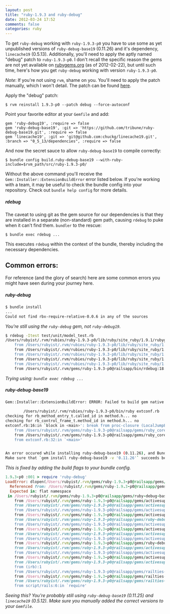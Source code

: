 ```yaml
---
layout: post
title: "ruby-1.9.3 and ruby-debug"
date: 2012-03-24 17:52
comments: false
categories: ruby
---
```


To get `ruby-debug` working with `ruby-1.9.3-p0` you have to use some as yet
unpublished versions of `ruby-debug-base19` (0.11.26) and it's dependency,
`linecache19` (0.5.13).  Additionally, you'll need to apply the aptly named
"debug" patch to `ruby-1.9.3-p0`.  I don't recall the specific reason the gems
are not yet available on [rubygems.org](http://rubygems.org) (as of
2012-02-22), but until such time, here's how you get `ruby-debug` working with
version `ruby-1.9.3-p0`.

_Note_: If you're not using `rvm`, shame on you. You'll need to apply the patch
manually, which I won't detail.  The patch can be found
[here](https://github.com/ruby/ruby/pull/47).

Apply the "debug" patch:

    $ rvm reinstall 1.9.3-p0 --patch debug --force-autoconf

Point your favorite editor at your `Gemfile` and add:

    gem 'ruby-debug19', :require => false
    gem 'ruby-debug-base19', :git => 'https://github.com/tribune/ruby-debug-base19.git', :require => false
    gem 'linecache19', :git => 'git@github.com:chuckg/linecache19.git', :branch => "0_5_13/dependencies", :require => false
   
And now the secret sauce to allow `ruby-debug-base19` to compile correctly:

    $ bundle config build.ruby-debug-base19 --with-ruby-include=$rvm_path/src/ruby-1.9.3-p0/

Without the above command you'll receive the
`Gem::Installer::ExtensionBuildError` error listed below. If you're working
with a team, it may be useful to check the bundle config into your repository.
Check out `bundle help config` for more details. 

##### rdebug

The caveat to using git as the gem source for our dependencies is that they
are installed in a separate (non-standard) gem path, causing `rdebug` to puke
when it can't find them. `bundler` to the rescue:

    $ bundle exec rdebug ...

This executes `rdebug` within the context of the bundle, thereby including the
necessary dependencies. 

## Common errors:

For reference (and the glory of search) here are some common errors you might have seen during your journey here. 

##### ruby-debug

```bash
$ bundle install
...
Could not find rbx-require-relative-0.0.6 in any of the sources
```
_You're still using the `ruby-debug` gem, not `ruby-debug19`._

```bash
$ rdebug -Itest test/unit/model_test.rb
/Users/rubyist/.rvm/rubies/ruby-1.9.3-p0/lib/ruby/site_ruby/1.9.1/rubygems/dependency.rb:247:in `to_specs': Could not find linecache19 (>= 0.5.11) amongst [...] (Gem::LoadError)
	from /Users/rubyist/.rvm/rubies/ruby-1.9.3-p0/lib/ruby/site_ruby/1.9.1/rubygems/specification.rb:771:in `block in activate_dependencies'
	from /Users/rubyist/.rvm/rubies/ruby-1.9.3-p0/lib/ruby/site_ruby/1.9.1/rubygems/specification.rb:760:in `each'
	from /Users/rubyist/.rvm/rubies/ruby-1.9.3-p0/lib/ruby/site_ruby/1.9.1/rubygems/specification.rb:760:in `activate_dependencies'
	from /Users/rubyist/.rvm/rubies/ruby-1.9.3-p0/lib/ruby/site_ruby/1.9.1/rubygems/specification.rb:744:in `activate'
	from /Users/rubyist/.rvm/rubies/ruby-1.9.3-p0/lib/ruby/site_ruby/1.9.1/rubygems.rb:1209:in `gem'
	from /Users/rubyist/.rvm/gems/ruby-1.9.3-p0@railsapp/bin/rdebug:18:in `<main>'
```
_Trying using: `bundle exec rdebug ...`_

##### ruby-debug-base19

```bash
Gem::Installer::ExtensionBuildError: ERROR: Failed to build gem native extension.

        /Users/rubyist/.rvm/rubies/ruby-1.9.3-p0/bin/ruby extconf.rb 
checking for rb_method_entry_t.called_id in method.h... no
checking for rb_control_frame_t.method_id in method.h... no
extconf.rb:16:in `block in <main>': break from proc-closure (LocalJumpError)
	from /Users/rubyist/.rvm/gems/ruby-1.9.3-p0@railsapp/gems/ruby_core_source-0.1.5/lib/ruby_core_source.rb:18:in `call'
	from /Users/rubyist/.rvm/gems/ruby-1.9.3-p0@railsapp/gems/ruby_core_source-0.1.5/lib/ruby_core_source.rb:18:in `create_makefile_with_core'
	from extconf.rb:32:in `<main>'


An error occured while installing ruby-debug-base19 (0.11.26), and Bundler cannot continue.
Make sure that `gem install ruby-debug-base19 -v '0.11.26'` succeeds before bundling.
```
_This is fixed by adding the build flags to your bundle config._

```ruby
1.9.3-p0 :001 > require 'ruby-debug'
LoadError: dlopen(/Users/rubyist/.rvm/gems/ruby-1.9.3-p0@railsapp/gems/ruby-debug-base19-0.11.25/lib/ruby_debug.bundle, 9): Symbol not found: _ruby_threadptr_data_type
  Referenced from: /Users/rubyist/.rvm/gems/ruby-1.9.3-p0@railsapp/gems/ruby-debug-base19-0.11.25/lib/ruby_debug.bundle
  Expected in: flat namespace
 in /Users/rubyist/.rvm/gems/ruby-1.9.3-p0@railsapp/gems/ruby-debug-base19-0.11.25/lib/ruby_debug.bundle - /Users/rubyist/.rvm/gems/ruby-1.9.3-p0@railsapp/gems/ruby-debug-base19-0.11.25/lib/ruby_debug.bundle
	from /Users/rubyist/.rvm/gems/ruby-1.9.3-p0@railsapp/gems/activesupport-3.2.1/lib/active_support/dependencies.rb:251:in `require'
	from /Users/rubyist/.rvm/gems/ruby-1.9.3-p0@railsapp/gems/activesupport-3.2.1/lib/active_support/dependencies.rb:251:in `block in require'
	from /Users/rubyist/.rvm/gems/ruby-1.9.3-p0@railsapp/gems/activesupport-3.2.1/lib/active_support/dependencies.rb:236:in `load_dependency'
	from /Users/rubyist/.rvm/gems/ruby-1.9.3-p0@railsapp/gems/activesupport-3.2.1/lib/active_support/dependencies.rb:251:in `require'
	from /Users/rubyist/.rvm/gems/ruby-1.9.3-p0@railsapp/gems/ruby-debug-base19-0.11.25/lib/ruby-debug-base.rb:1:in `<top (required)>'
	from /Users/rubyist/.rvm/gems/ruby-1.9.3-p0@railsapp/gems/activesupport-3.2.1/lib/active_support/dependencies.rb:251:in `require'
	from /Users/rubyist/.rvm/gems/ruby-1.9.3-p0@railsapp/gems/activesupport-3.2.1/lib/active_support/dependencies.rb:251:in `block in require'
	from /Users/rubyist/.rvm/gems/ruby-1.9.3-p0@railsapp/gems/activesupport-3.2.1/lib/active_support/dependencies.rb:236:in `load_dependency'
	from /Users/rubyist/.rvm/gems/ruby-1.9.3-p0@railsapp/gems/activesupport-3.2.1/lib/active_support/dependencies.rb:251:in `require'
	from /Users/rubyist/.rvm/gems/ruby-1.9.3-p0@railsapp/gems/ruby-debug19-0.11.6/cli/ruby-debug.rb:5:in `<top (required)>'
	from /Users/rubyist/.rvm/gems/ruby-1.9.3-p0@railsapp/gems/activesupport-3.2.1/lib/active_support/dependencies.rb:251:in `require'
	from /Users/rubyist/.rvm/gems/ruby-1.9.3-p0@railsapp/gems/activesupport-3.2.1/lib/active_support/dependencies.rb:251:in `block in require'
	from /Users/rubyist/.rvm/gems/ruby-1.9.3-p0@railsapp/gems/activesupport-3.2.1/lib/active_support/dependencies.rb:236:in `load_dependency'
	from /Users/rubyist/.rvm/gems/ruby-1.9.3-p0@railsapp/gems/activesupport-3.2.1/lib/active_support/dependencies.rb:251:in `require'
	from (irb):1
	from /Users/rubyist/.rvm/gems/ruby-1.9.3-p0@railsapp/gems/railties-3.2.1/lib/rails/commands/console.rb:47:in `start'
	from /Users/rubyist/.rvm/gems/ruby-1.9.3-p0@railsapp/gems/railties-3.2.1/lib/rails/commands/console.rb:8:in `start'
	from /Users/rubyist/.rvm/gems/ruby-1.9.3-p0@railsapp/gems/railties-3.2.1/lib/rails/commands.rb:41:in `<top (required)>'
	from script/rails:6:in `require'
```
_Seeing this? You're probably still using `ruby-debug-base19` (0.11.25) and `linecache19` (0.5.12).  Make sure you manually added the correct versions to your `Gemfile`._
